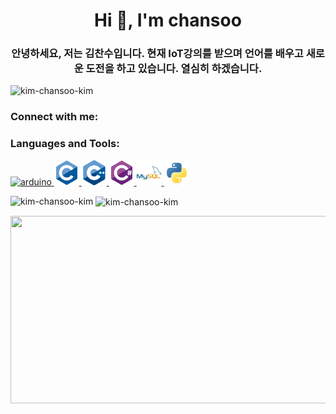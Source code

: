 <h1 align="center">Hi 👋, I'm chansoo</h1>
<h3 align="center">안녕하세요, 저는 김찬수입니다. 현재 IoT강의를 받으며 언어를 배우고 새로운 도전을 하고 있습니다. 열심히 하겠습니다.</h3>

<p align="left"> <img src="https://komarev.com/ghpvc/?username=kim-chansoo-kim&label=Profile%20views&color=0e75b6&style=flat" alt="kim-chansoo-kim" /> </p>

<h3 align="left">Connect with me:</h3>
<p align="left">
</p>

<h3 align="left">Languages and Tools:</h3>
<p align="left"> <a href="https://www.arduino.cc/" target="_blank" rel="noreferrer"> <img src="https://cdn.worldvectorlogo.com/logos/arduino-1.svg" alt="arduino" width="40" height="40"/> </a> <a href="https://www.cprogramming.com/" target="_blank" rel="noreferrer"> <img src="https://raw.githubusercontent.com/devicons/devicon/master/icons/c/c-original.svg" alt="c" width="40" height="40"/> </a> <a href="https://www.w3schools.com/cpp/" target="_blank" rel="noreferrer"> <img src="https://raw.githubusercontent.com/devicons/devicon/master/icons/cplusplus/cplusplus-original.svg" alt="cplusplus" width="40" height="40"/> </a> <a href="https://www.w3schools.com/cs/" target="_blank" rel="noreferrer"> <img src="https://raw.githubusercontent.com/devicons/devicon/master/icons/csharp/csharp-original.svg" alt="csharp" width="40" height="40"/> </a> <a href="https://www.mysql.com/" target="_blank" rel="noreferrer"> <img src="https://raw.githubusercontent.com/devicons/devicon/master/icons/mysql/mysql-original-wordmark.svg" alt="mysql" width="40" height="40"/> </a> <a href="https://www.python.org" target="_blank" rel="noreferrer"> <img src="https://raw.githubusercontent.com/devicons/devicon/master/icons/python/python-original.svg" alt="python" width="40" height="40"/> </a> </p>

<p><img align="left" src="https://github-readme-stats.vercel.app/api/top-langs?username=kim-chansoo-kim&show_icons=true&locale=en&layout=compact" alt="kim-chansoo-kim" /></p>

<p>&nbsp;<img align="center" src="https://github-readme-stats.vercel.app/api?username=kim-chansoo-kim&show_icons=true&locale=en" alt="kim-chansoo-kim" /></p>
<a href="https://www.gitanimals.org/en_US?utm_medium=image&utm_source=kim-chansoo-kim&utm_content=farm">
<img
  src="https://render.gitanimals.org/farms/kim-chansoo-kim"
  width="600"
  height="300"
/>
</a>
